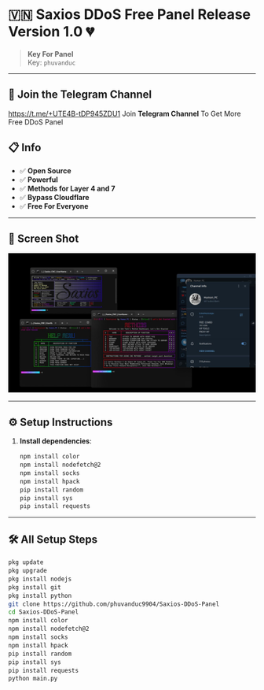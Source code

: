 # 🇻🇳 **Saxios DDoS Free Panel Release Version 1.0** 💔
> **Key For Panel**  
> Key: `phuvanduc`

---
## 📱 **Join the Telegram Channel**
https://t.me/+UTE4B-tDP945ZDU1
Join **Telegram Channel** To Get More Free DDoS Panel

## 📋 **Info**
- ✅ **Open Source**
- ✅ **Powerful**
- ✅ **Methods for Layer 4 and 7**
- ✅ **Bypass Cloudflare**
- ✅ **Free For Everyone**

---

## 📸 **Screen Shot**
![Screen Shot](IMG_20250114_152734_869.jpg)

---

## ⚙️ **Setup Instructions**

1. **Install dependencies**:
    ```sh
    npm install color
    npm install nodefetch@2
    npm install socks
    npm install hpack
    pip install random
    pip install sys
    pip install requests
    ```

---

## 🛠 **All Setup Steps**

```sh
pkg update
pkg upgrade 
pkg install nodejs
pkg install git
pkg install python
git clone https://github.com/phuvanduc9904/Saxios-DDoS-Panel
cd Saxios-DDoS-Panel
npm install color
npm install nodefetch@2
npm install socks
npm install hpack
pip install random
pip install sys
pip install requests
python main.py

